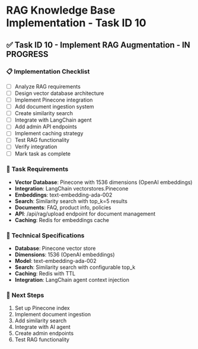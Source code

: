 # RAG Knowledge Base Implementation - Task ID 10

## ✅ Task ID 10 - Implement RAG Augmentation - IN PROGRESS

### 📋 Implementation Checklist

- [ ] Analyze RAG requirements
- [ ] Design vector database architecture
- [ ] Implement Pinecone integration
- [ ] Add document ingestion system
- [ ] Create similarity search
- [ ] Integrate with LangChain agent
- [ ] Add admin API endpoints
- [ ] Implement caching strategy
- [ ] Test RAG functionality
- [ ] Verify integration
- [ ] Mark task as complete

### 🎯 **Task Requirements**
- **Vector Database**: Pinecone with 1536 dimensions (OpenAI embeddings)
- **Integration**: LangChain vectorstores.Pinecone
- **Embeddings**: text-embedding-ada-002
- **Search**: Similarity search with top_k=5 results
- **Documents**: FAQ, product info, policies
- **API**: /api/rag/upload endpoint for document management
- **Caching**: Redis for embeddings cache

### 🔧 **Technical Specifications**
- **Database**: Pinecone vector store
- **Dimensions**: 1536 (OpenAI embeddings)
- **Model**: text-embedding-ada-002
- **Search**: Similarity search with configurable top_k
- **Caching**: Redis with TTL
- **Integration**: LangChain agent context injection

### 🚀 **Next Steps**
1. Set up Pinecone index
2. Implement document ingestion
3. Add similarity search
4. Integrate with AI agent
5. Create admin endpoints
6. Test RAG functionality
